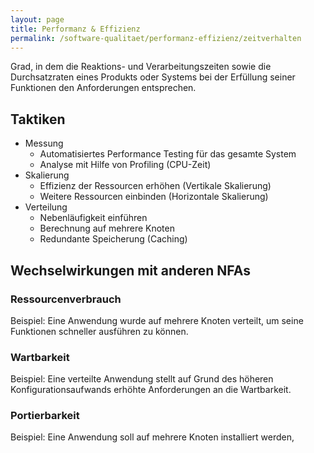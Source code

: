 ```yaml
---
layout: page
title: Performanz & Effizienz
permalink: /software-qualitaet/performanz-effizienz/zeitverhalten
---
```


Grad, in dem die Reaktions- und Verarbeitungszeiten sowie die Durchsatzraten eines Produkts oder Systems bei der Erfüllung seiner Funktionen den Anforderungen entsprechen.

## Taktiken

* Messung
  * Automatisiertes Performance Testing für das gesamte System
  * Analyse mit Hilfe von Profiling (CPU-Zeit)
* Skalierung
  * Effizienz der Ressourcen erhöhen (Vertikale Skalierung)
  * Weitere Ressourcen einbinden (Horizontale Skalierung)
* Verteilung
  * Nebenläufigkeit einführen
  * Berechnung auf mehrere Knoten
  * Redundante Speicherung (Caching)


## Wechselwirkungen mit anderen NFAs

### Ressourcenverbrauch

Beispiel:
Eine Anwendung wurde auf mehrere Knoten verteilt, um seine Funktionen schneller ausführen zu können.


### Wartbarkeit

Beispiel:
Eine verteilte Anwendung stellt auf Grund des höheren Konfigurationsaufwands erhöhte Anforderungen an die Wartbarkeit.


### Portierbarkeit

Beispiel:
Eine Anwendung soll auf mehrere Knoten installiert werden,